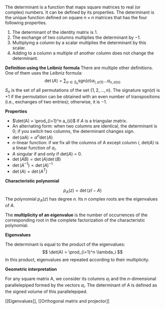 The determinant is a function that maps square matrices to real (or complex) numbers. It can be defined by its properties. The determinant is the unique function defined on square $n \times n$ matrices that has the four following properties. 

1. The determinant of the identity matrix is 1.
2. The exchange of two columns multiplies the determinant by $−1$.
3. Multiplying a column by a scalar multiplies the determinant by this scalar.
4. Adding to a column a multiple of another column does not change the determinant.

**Definition using the Leibniz formula**
There are multiple other definitions. One of them uses the Leibniz formula:
$$
\det(A) = \sum_{\sigma \in S_n} \text{sgn}(\sigma) 
a_{1,\sigma(1)} \dots a_{n,\sigma(n)}
$$
$S_n$ is the set of all permutations of the set $\{ 1,2,\dots,n \}$. The signature $\text{sgn}(\sigma)$ is $+1$ if the permutation can be obtained with an even number of transpositions (i.e., exchanges of two entries); otherwise, it is $-1$.

**Properties**

- $\det(A) = \prod_{i=1}^n a_{ii}$ if $A$ is a triangular matrix.
- An alternating form: when two columns are identical, the determinant is 0; if you switch two columns, the determinant changes sign.
- $\det(\alpha A) = \alpha^n \det(A)$
- $n$-linear function: if we fix all the columns of A except column $i$, det($A$) is a linear function of $a_i$.
- $A$ singular if and only if det($A$) = 0.
- $\det(AB) = \det(A) \det(B)$
- $\det(A^{-1}) = \det(A)^{-1}$
- $\det(A) = \det(A^T)$

**Characteristic polynomial**

$$
p_A(z) = \det(zI - A)
$$
The polynomial $p_A(z)$ has degree $n$. Its $n$ complex roots are the eigenvalues of $A$.

The **multiplicity of an eigenvalue** is the number of occurrences of the corresponding root in the complete factorization of the characteristic polynomial.

**Eigenvalues**

The determinant is equal to the product of the eigenvalues:
$$
\det(A) = \prod_{i=1}^n \lambda_i
$$
In this product, eigenvalues are repeated according to their multiplicity.

**Geometric interpretation**

For any square matrix A, we consider its columns $a_i$ and the $n$-dimensional parallelepiped formed by the vectors $a_i$. The determinant of A is defined as the signed volume of this parallelepiped.

[[Eigenvalues]], [[Orthogonal matrix and projector]]